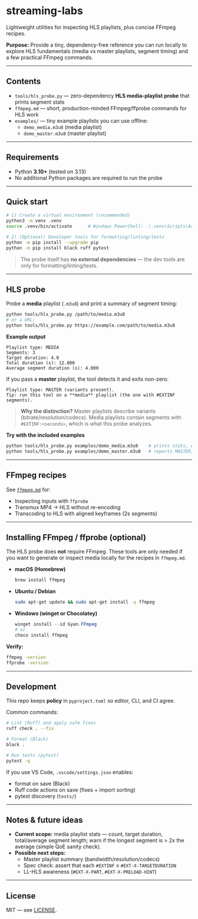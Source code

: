 # streaming-labs

Lightweight utilities for inspecting HLS playlists, plus concise FFmpeg recipes.

**Purpose:** Provide a tiny, dependency-free reference you can run locally to explore HLS fundamentals (media vs master playlists, segment timing) and a few practical FFmpeg commands.

---

## Contents

- `tools/hls_probe.py` — zero-dependency **HLS media-playlist probe** that prints segment stats
- `ffmpeg.md` — short, production-minded FFmpeg/ffprobe commands for HLS work
- `examples/` — tiny example playlists you can use offline:
  - `demo_media.m3u8` (media playlist)
  - `demo_master.m3u8` (master playlist)

---

## Requirements

- Python **3.10+** (tested on 3.13)
- No additional Python packages are required to run the probe

---

## Quick start

```bash
# 1) Create a virtual environment (recommended)
python3 -m venv .venv
source .venv/bin/activate      # Windows PowerShell: .\.venv\Scripts\Activate.ps1

# 2) (Optional) Developer tools for formatting/linting/tests
python -m pip install --upgrade pip
python -m pip install black ruff pytest
```

> The probe itself has **no external dependencies** — the dev tools are only for formatting/linting/tests.

---

## HLS probe

Probe a **media** playlist (`.m3u8`) and print a summary of segment timing:

```bash
python tools/hls_probe.py /path/to/media.m3u8
# or a URL:
python tools/hls_probe.py https://example.com/path/to/media.m3u8
```

**Example output**
```
Playlist type: MEDIA
Segments: 3
Target duration: 4.0
Total duration (s): 12.000
Average segment duration (s): 4.000
```

If you pass a **master** playlist, the tool detects it and exits non-zero:

```
Playlist type: MASTER (variants present).
Tip: run this tool on a **media** playlist (the one with #EXTINF segments).
```

> **Why the distinction?** Master playlists describe variants (bitrate/resolution/codecs).
> Media playlists contain segments with `#EXTINF:<seconds>`, which is what this probe analyzes.

**Try with the included examples**
```bash
python tools/hls_probe.py examples/demo_media.m3u8    # prints stats, exit 0
python tools/hls_probe.py examples/demo_master.m3u8   # reports MASTER, exit 1
```

---

## FFmpeg recipes

See [`ffmpeg.md`](./ffmpeg.md) for:
- Inspecting inputs with `ffprobe`
- Transmux MP4 → HLS without re-encoding
- Transcoding to HLS with aligned keyframes (2s segments)

---

## Installing FFmpeg / ffprobe (optional)

The HLS probe does **not** require FFmpeg. These tools are only needed if you want to generate or inspect media locally for the recipes in `ffmpeg.md`.

- **macOS (Homebrew)**
  ```bash
  brew install ffmpeg
  ```

- **Ubuntu / Debian**
  ```bash
  sudo apt-get update && sudo apt-get install -y ffmpeg
  ```

- **Windows (winget or Chocolatey)**
  ```powershell
  winget install --id Gyan.FFmpeg
  # or
  choco install ffmpeg
  ```

**Verify:**
```bash
ffmpeg -version
ffprobe -version
```

---

## Development

This repo keeps **policy** in `pyproject.toml` so editor, CLI, and CI agree.

Common commands:

```bash
# Lint (Ruff) and apply safe fixes
ruff check . --fix

# Format (Black)
black .

# Run tests (pytest)
pytest -q
```

If you use VS Code, `.vscode/settings.json` enables:
- format on save (Black)
- Ruff code actions on save (fixes + import sorting)
- pytest discovery (`tests/`)

---

## Notes & future ideas

- **Current scope:** media playlist stats — count, target duration, total/average segment length; warn if the longest segment is > 2x the average (simple QoE sanity check).
- **Possible next steps:**
  - Master playlist summary (bandwidth/resolution/codecs)
  - Spec check: assert that each `#EXTINF` ≤ `#EXT-X-TARGETDURATION`
  - LL-HLS awareness (`#EXT-X-PART`, `#EXT-X-PRELOAD-HINT`)

---

## License

MIT — see [LICENSE](./LICENSE).
